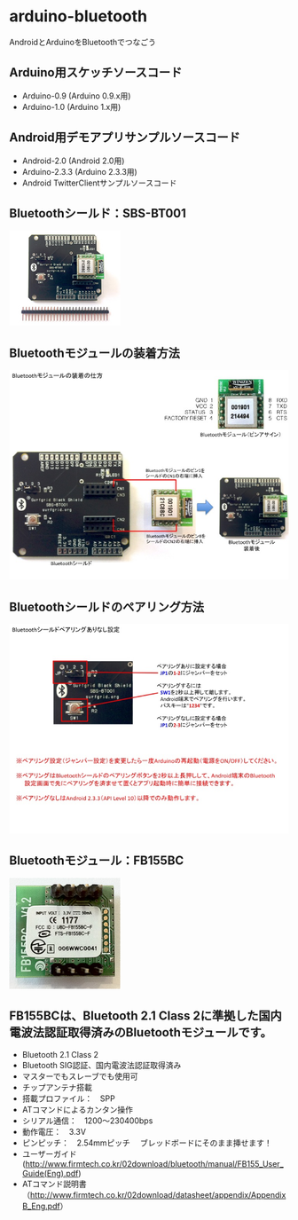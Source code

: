 arduino-bluetooth
=================

AndroidとArduinoをBluetoothでつなごう

Arduino用スケッチソースコード
---------
* Arduino-0.9 (Arduino 0.9.x用)
* Arduino-1.0 (Arduino 1.x用)

Android用デモアプリサンプルソースコード
---------
* Android-2.0 (Android 2.0用)
* Arduino-2.3.3 (Arduino 2.3.3用)
* Android TwitterClientサンプルソースコード

Bluetoothシールド：SBS-BT001
---------
![image](Surfgrid023_200.jpg)

Bluetoothモジュールの装着方法
---------
![image](setting.jpg)

Bluetoothシールドのペアリング方法
---------
![image](pairing.jpg)

Bluetoothモジュール：FB155BC
---------
![image](bluetooth_module_05_200.jpg)

FB155BCは、Bluetooth 2.1 Class 2に準拠した国内電波法認証取得済みのBluetoothモジュールです。
---------
* Bluetooth 2.1 Class 2
* Bluetooth SIG認証、国内電波法認証取得済み
* マスターでもスレーブでも使用可
* チップアンテナ搭載
* 搭載プロファイル：　SPP
* ATコマンドによるカンタン操作
* シリアル通信：　1200〜230400bps
* 動作電圧：　3.3V
* ピンピッチ：　2.54mmピッチ
　ブレッドボードにそのまま挿せます！
* ユーザーガイド (<http://www.firmtech.co.kr/02download/bluetooth/manual/FB155_User_Guide(Eng).pdf>)
* ATコマンド説明書（<http://www.firmtech.co.kr/02download/datasheet/appendix/AppendixB_Eng.pdf>）


